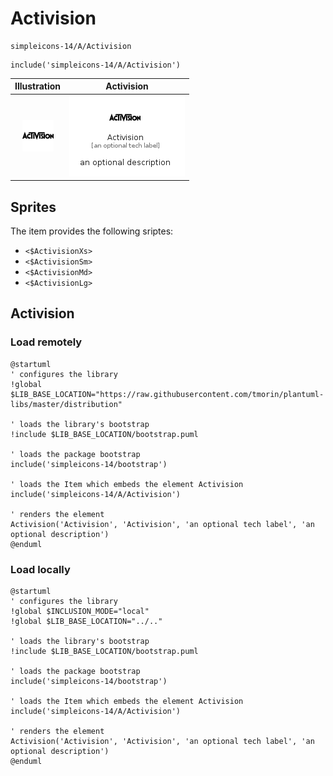 # Activision


```text
simpleicons-14/A/Activision
```

```text
include('simpleicons-14/A/Activision')
```



| Illustration | Activision |
| :---: | :---: |
| ![illustration for Illustration](../../simpleicons-14/A/Activision.png) | ![illustration for Activision](../../simpleicons-14/A/Activision.Local.png) |



## Sprites
The item provides the following sriptes:

- `<$ActivisionXs>`
- `<$ActivisionSm>`
- `<$ActivisionMd>`
- `<$ActivisionLg>`





## Activision

### Load remotely
```plantuml
@startuml
' configures the library
!global $LIB_BASE_LOCATION="https://raw.githubusercontent.com/tmorin/plantuml-libs/master/distribution"

' loads the library's bootstrap
!include $LIB_BASE_LOCATION/bootstrap.puml

' loads the package bootstrap
include('simpleicons-14/bootstrap')

' loads the Item which embeds the element Activision
include('simpleicons-14/A/Activision')

' renders the element
Activision('Activision', 'Activision', 'an optional tech label', 'an optional description')
@enduml
```

### Load locally
```plantuml
@startuml
' configures the library
!global $INCLUSION_MODE="local"
!global $LIB_BASE_LOCATION="../.."

' loads the library's bootstrap
!include $LIB_BASE_LOCATION/bootstrap.puml

' loads the package bootstrap
include('simpleicons-14/bootstrap')

' loads the Item which embeds the element Activision
include('simpleicons-14/A/Activision')

' renders the element
Activision('Activision', 'Activision', 'an optional tech label', 'an optional description')
@enduml
```

